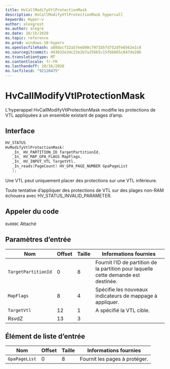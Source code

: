 ```yaml
---
title: HvCallModifyVtlProtectionMask
description: HvCallModifyVtlProtectionMask hypercall
keywords: Hyper-v
author: alexgrest
ms.author: alegre
ms.date: 10/15/2020
ms.topic: reference
ms.prod: windows-10-hyperv
ms.openlocfilehash: a88dacf32a57eeb98c7971b5fd752dfe6562e1c8
ms.sourcegitcommit: d43632e3dc22e2b7a256b5c15fbb665c047de286
ms.translationtype: MT
ms.contentlocale: fr-FR
ms.lasthandoff: 10/16/2020
ms.locfileid: "92120475"
---
```

# <a name="hvcallmodifyvtlprotectionmask"></a>HvCallModifyVtlProtectionMask

L’hyperappel HvCallModifyVtlProtectionMask modifie les protections de VTL appliquées à un ensemble existant de pages d’amp.

## <a name="interface"></a>Interface

 ```c
HV_STATUS
HvModifyVtlProtectionMask(
    _In_ HV_PARTITION_ID TargetPartitionId,
    _In_ HV_MAP_GPA_FLAGS MapFlags,
    _In_ HV_INPUT_VTL TargetVtl,
    _In_reads(PageCount) HV_GPA_PAGE_NUMBER GpaPageList
    );
 ```

Une VTL peut uniquement placer des protections sur une VTL inférieure.

Toute tentative d’appliquer des protections de VTL sur des plages non-RAM échouera avec HV_STATUS_INVALID_PARAMETER.

## <a name="call-code"></a>Appeler du code

`0x000C` Attaché

## <a name="input-parameters"></a>Paramètres d’entrée

| Nom                    | Offset     | Taille     | Informations fournies                      |
|-------------------------|------------|----------|-------------------------------------------|
| `TargetPartitionId`     | 0          | 8        | Fournit l’ID de partition de la partition pour laquelle cette demande est destinée. |
| `MapFlags`              | 8          | 4        | Spécifie les nouveaux indicateurs de mappage à appliquer. |
| `TargetVtl`             | 12         | 1        | A spécifié la VTL cible.                 |
| RsvdZ                   | 13         | 3        |                                           |

## <a name="input-list-element"></a>Élément de liste d’entrée

| Nom                    | Offset     | Taille     | Informations fournies                      |
|-------------------------|------------|----------|-------------------------------------------|
| `GpaPageList`           | 0          | 8        | Fournit les pages à protéger.       |